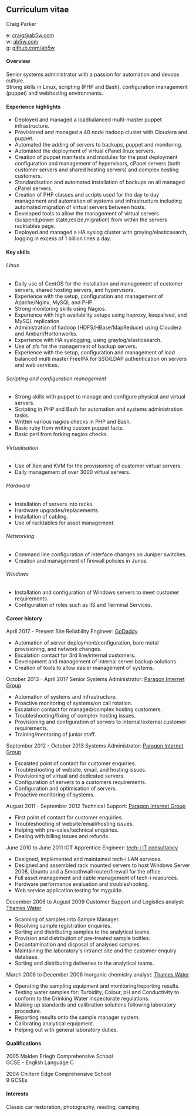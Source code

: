 ## Curriculum vitae

Craig Parker

e: craig@ab5w.com  
w: [ab5w.com](http://ab5w.com)  
g: [github.com/ab5w](https://github.com/ab5w)  

#### Overview

Senior systems administrator with a passion for automation and devops culture.  
Strong skills in Linux, scripting (PHP and Bash), configuration management (puppet) and webhosting environments.

#### Experience highlights

* Deployed and managed a loadbalanced multi-master puppet infrastructure.
* Provisioned and managed a 40 node hadoop cluster with Cloudera and puppet.
* Automated the adding of servers to backups, puppet and monitoring.
* Automated the deployment of virtual cPanel linux servers.
* Creation of puppet manifests and modules for the post deployment configuration and management of hypervisors, cPanel servers (both customer servers and shared hosting servers) and complex hosting customers.
* Standardisation and automated installation of backups on all managed cPanel servers.
* Creation of PHP classes and scripts used for the day to day management and automation of systems and infrastructure including automated migration of virtual servers between hosts.
* Developed tools to allow the management of virtual servers (suspend,power state,resize,migration) from within the servers racktables page.
* Deployed and managed a HA syslog cluster with graylog/elasticsearch, logging in excess of 1 billion lines a day.

#### Key skills

###### Linux

* Daily use of CentOS for the installation and management of customer servers, shared hosting servers, and hypervisors.
* Experience with the setup, configuration and management of Apache/Nginx, MySQL and PHP.
* Strong monitoring skills using Nagios.
* Experience with high availability setups using haproxy, keepalived, and MySQL replication.
* Administration of hadoop (HDFS/HBase/MapReduce) using Cloudera and Ambari/Hortonworks.
* Experience with HA syslogging, using graylog/elasticsearch.
* Use of zfs for the management of backup servers.
* Experience with the setup, configuration and management of load balanced multi master FreeIPA for SSO/LDAP authentication on servers and web services.

###### Scripting and configuration management

* Strong skills with puppet to manage and configure physical and virtual servers.
* Scripting in PHP and Bash for automation and systems administration tasks.
* Written various nagios checks in PHP and Bash.
* Basic ruby from writing custom puppet facts.
* Basic perl from forking nagios checks.

###### Virtualisation

* Use of Xen and KVM for the provisioning of customer virtual servers.
* Daily management of over 3000 virtual servers.

###### Hardware

* Installation of servers into racks.
* Hardware upgrades/replacements.
* Installation of cabling.
* Use of racktables for asset management.

###### Networking

* Command line configuration of interface changes on Juniper switches.
* Creation and management of firewall policies in Junos.

###### Windows

* Installation and configuration of Windows servers to meet customer requirements.
* Configuration of roles such as IIS and Terminal Services.

#### Career history

April 2017 - Present
Site Reliability Engineer: [GoDaddy](https://uk.godaddy.com/)

* Automation of server deployment/configuration, bare metal provisioning, and network changes.
* Escalation contact for 3rd line/internal customers.
* Development and management of internal server backup solutions.
* Creation of tools to allow easier management of systems.

October 2013 - April 2017
Senior Systems Administrator: [Paragon Internet Group](http://paragon.net.uk)

* Automation of systems and infrastructure.
* Proactive monitoring of systems/on call rotation.
* Escalation contact for managed/complex hosting customers.
* Troubleshooting/fixing of complex hosting issues.
* Provisioning and configuration of servers to internal/external customer requirements.
* Training/mentoring of junior staff.


September 2012 - October 2013
Systems Administrator: [Paragon Internet Group](http://paragon.net.uk)

* Escalated point of contact for customer enquiries.
* Troubleshooting of website, email, and hosting issues.
* Provisioning of virtual and dedicated servers.
* Configuration of servers to a customers requirements.
* Configuration and optimisation of servers.
* Proactive monitoring of systems.


August 2011 - September 2012
Technical Support: [Paragon Internet Group](http://paragon.net.uk)

* First point of contact for customer enquiries.
* Troubleshooting of website/email/hosting issues.
* Helping with pre-sales/technical enquiries.
* Dealing with billing issues and refunds.


June 2010 to June 2011
ICT Apprentice Engineer: [tech-i IT consultancy](http://www.tech-i.co.uk)

* Designed, implemented and maintained tech-i LAN services.
* Designed and assembled rack mounted servers to host Windows Server 2008, Ubuntu and a Smoothwall router/firewall for the office.
* Full asset management and cable management of tech-i resources.
* Hardware performance evaluation and troubleshooting.
* Web service application testing for myguide.


December 2006 to August 2009
Customer Support and Logistics analyst: [Thames Water](http://www.thameswater.co.uk/)

* Scanning of samples into Sample Manager.
* Resolving sample registration enquiries.
* Sorting and distributing samples to the analytical teams.
* Provision and distribution of pre-treated sample bottles.
* Decontamination and disposal of analysed samples.
* Maintaining the laboratory's intranet site and the customer enquiry database.
* Sorting and distributing deliveries to the analytical teams.


March 2006 to  December 2006
Inorganic chemistry analyst: [Thames Water](http://www.thameswater.co.uk/)

* Operating the sampling equipment and monitoring/reporting results.
* Testing water samples for: Turbidity, Colour, pH and Conductivity to conform to the Drinking Water Inspectorate regulations.
* Making up standards and calibration solutions following laboratory procedure.
* Reporting results onto the sample manager system.
* Calibrating analytical equipment.
* Helping out with general laboratory duties.


#### Qualifications

2005 Maiden Erlegh Comprehensive School  
GCSE – English Language C

2004 Chiltern Edge Comprehensive School  
9 GCSEs

#### Interests

Classic car restoration, photography, reading, camping.
